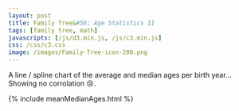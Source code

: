 ```yaml
---
layout: post
title: Family Tree&#58; Age Statistics II
tags: [family tree, math]
javascripts: [/js/d3.min.js, /js/c3.min.js]
css: /css/c3.css
image: /images/Family-Tree-icon-200.png
---
```


A line / spline chart of the average and median ages per birth year... Showing no corrolation :cry:.

{% include meanMedianAges.html %}
